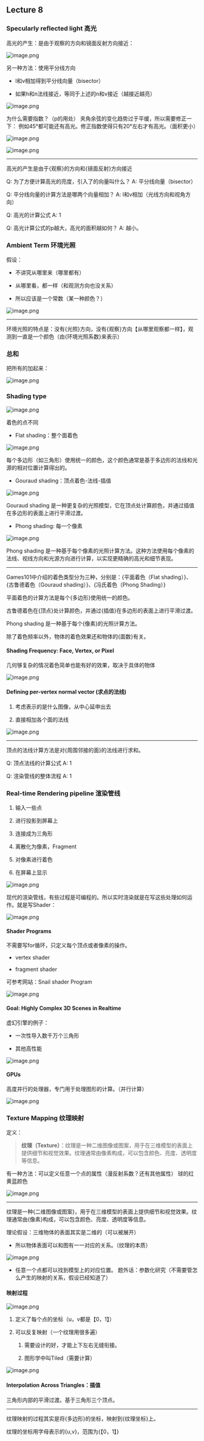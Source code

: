 ## Lecture 8

### Specularly reflected light 高光
高光的产生：是由于观察的方向和镜面反射方向接近：

![image.png](https://picbed-1305808788.cos.ap-chengdu.myqcloud.com/img/20241010194721.png)

另一种方法：使用平分线方向

- l和v相加得到平分线向量（bisector）

- 如果h和n法线接近，等同于上述的n和v接近（越接近越亮）

![image.png](https://picbed-1305808788.cos.ap-chengdu.myqcloud.com/img/20241010194830.png)

为什么需要指数？（p的用处）
夹角余弦的变化趋势过于平缓，所以需要修正一下：
例如45°都可能还有高光。修正指数使得只有20°左右才有高光。（面积更小）

![image.png](https://picbed-1305808788.cos.ap-chengdu.myqcloud.com/img/20241010195234.png)

![image.png](https://picbed-1305808788.cos.ap-chengdu.myqcloud.com/img/20241010195420.png)

---

高光的产生是由于{观察}的方向和{镜面反射}方向接近
<!--ID: 1729343061869-->

Q: 为了方便计算高光的亮度，引入了的向量叫什么？
A: 平分线向量（bisector）
<!--ID: 1729343061836-->

Q: 平分线向量的计算方法是哪两个向量相加？
A: l和v相加（光线方向和视角方向）
<!--ID: 1729343061851-->

Q: 高光的计算公式
A: 1
<!--ID: 1729343061855-->

Q: 高光计算公式的p越大，高光的面积越如何？
A: 越小。
<!--ID: 1729343061858-->

### Ambient Term 环境光照
假设：

- 不讲究从哪里来（哪里都有）

- 从哪里看，都一样（和观测方向也没关系）

- 所以应该是一个常数（某一种颜色？）

![image.png](https://picbed-1305808788.cos.ap-chengdu.myqcloud.com/img/20241010195940.png)

---

环境光照的特点是：没有{光照}方向，没有{观察}方向【从哪里观察都一样】，观测到一直是一个颜色（由{环境光照系数}来表示）
<!--ID: 1729343061873-->

### 总和
把所有的加起来：

![image.png](https://picbed-1305808788.cos.ap-chengdu.myqcloud.com/img/20241010200121.png)

### Shading type

![image.png](https://picbed-1305808788.cos.ap-chengdu.myqcloud.com/img/20241015194848.png)

着色的点不同

- Flat shading：整个面着色

![image.png](https://picbed-1305808788.cos.ap-chengdu.myqcloud.com/img/20241015194954.png)

每个多边形（如三角形）使用统一的颜色，这个颜色通常是基于多边形的法线和光源的相对位置计算得出的。

- Gouraud shading：顶点着色-法线-插值

![image.png](https://picbed-1305808788.cos.ap-chengdu.myqcloud.com/img/20241015195003.png)

Gouraud shading 是一种更复杂的光照模型，它在顶点处计算颜色，并通过插值在多边形的表面上进行平滑过渡。

- Phong shading: 每一个像素

![image.png](https://picbed-1305808788.cos.ap-chengdu.myqcloud.com/img/20241015195040.png)

Phong shading 是一种基于每个像素的光照计算方法。这种方法使用每个像素的法线、视线方向和光源方向进行计算，以实现更精确的高光和细节表现。

---

Games101中介绍的着色类型分为三种，分别是：{平面着色（Flat shading）}、{古鲁德着色（Gouraud shading）}、{冯氏着色（Phong Shading）}
<!--ID: 1729343061876-->

平面着色的计算方法是每个{多边形}使用统一的颜色。
<!--ID: 1729343061880-->

古鲁德着色在{顶点}处计算颜色，并通过{插值}在多边形的表面上进行平滑过渡。
<!--ID: 1729343061884-->

Phong shading 是一种基于每个{像素}的光照计算方法。
<!--ID: 1729343061887-->

除了着色频率以外，物体的着色效果还和物体的{面数}有关。
<!--ID: 1729343061890-->

#### Shading Frequency: Face, Vertex, or Pixel

几何够复杂的情况着色简单也能有好的效果，取决于具体的物体

![image.png](https://picbed-1305808788.cos.ap-chengdu.myqcloud.com/img/20241015195302.png)

#### Defining per-vertex normal vector (求点的法线)

1. 考虑表示的是什么图像，从中心延申出去

2. 直接相加各个面的法线

![image.png](https://picbed-1305808788.cos.ap-chengdu.myqcloud.com/img/20241015195641.png)

---

顶点的法线计算方法是对{周围邻接的面}的法线进行求和。
<!--ID: 1729343061893-->

Q: 顶点法线的计算公式
A: 1
<!--ID: 1729343061862-->

Q: 渲染管线的整体流程
A: 1
<!--ID: 1729343061865-->

### Real-time Rendering pipeline 渲染管线

1. 输入一些点

2. 进行投影到屏幕上

3. 连接成为三角形

4. 离散化为像素，Fragment

5. 对像素进行着色

6. 在屏幕上显示

![image.png](https://picbed-1305808788.cos.ap-chengdu.myqcloud.com/img/20241015200225.png)

现代的渲染管线，有些过程是可编程的。所以实时渲染就是在写这些处理如何运作。就是写Shader：

![image.png](https://picbed-1305808788.cos.ap-chengdu.myqcloud.com/img/20241015200622.png)

#### Shader Programs
不需要写for循环，只定义每个顶点或者像素的操作。

- vertex shader

- fragment shader

可参考网站：Snail shader Program

![image.png](https://picbed-1305808788.cos.ap-chengdu.myqcloud.com/img/20241015201415.png)

#### Goal: Highly Complex 3D Scenes in Realtime
虚幻引擎的例子：

- 一次性导入数千万个三角形

- 其他高性能

![image.png](https://picbed-1305808788.cos.ap-chengdu.myqcloud.com/img/20241015201527.png)

#### GPUs
高度并行的处理器，专门用于处理图形的计算。（并行计算）

![image.png](https://picbed-1305808788.cos.ap-chengdu.myqcloud.com/img/20241015201754.png)

### Texture Mapping 纹理映射
定义：
>**纹理（Texture）**：纹理是一种二维图像或图案，用于在三维模型的表面上提供细节和视觉效果。纹理通常由像素构成，可以包含颜色、亮度、透明度等信息。

有一种方法：可以定义任意一个点的属性（漫反射系数？还有其他属性）
球的红黄蓝颜色

![image.png](https://picbed-1305808788.cos.ap-chengdu.myqcloud.com/img/20241015202241.png)

---

纹理是一种{二维图像或图案}，用于在三维模型的表面上提供细节和视觉效果。纹理通常由{像素}构成，可以包含颜色、亮度、透明度等信息。
<!--ID: 1729343061897-->

理论假设：三维物体的表面其实是二维的（可以被展开）

- 所以物体表面可以和图有一一对应的关系。（纹理的本质）

![image.png](https://picbed-1305808788.cos.ap-chengdu.myqcloud.com/img/20241015202428.png)

- 任意一个点都可以找到模型上的对应位置。
题外话：参数化研究（不需要管怎么产生的映射的关系，假设已经知道了）

#### 映射过程

![image.png](https://picbed-1305808788.cos.ap-chengdu.myqcloud.com/img/20241015202801.png)

1. 定义了每个点的坐标（u，v都是【0，1】）

2. 可以反复映射（一个纹理用很多遍）

	1. 需要设计的好，才能上下左右无缝衔接。

	2. 图形学中叫Tiled（需要计算）

![image.png](https://picbed-1305808788.cos.ap-chengdu.myqcloud.com/img/20241015202856.png)

#### Interpolation Across Triangles：插值
三角形内部的平滑过渡。基于三角形三个顶点。

---

纹理映射的过程其实是将{多边形}的坐标，映射到{纹理坐标}上。
<!--ID: 1729343061900-->

纹理的坐标用字母表示的{u,v}，范围为{【0，1】}
<!--ID: 1729343061903-->
